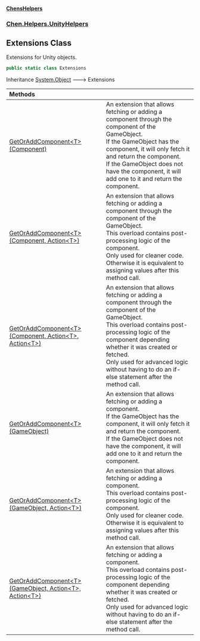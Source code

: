#### [ChensHelpers](index 'index')
### [Chen.Helpers.UnityHelpers](Chen_Helpers_UnityHelpers 'Chen.Helpers.UnityHelpers')
## Extensions Class
Extensions for Unity objects.  
```csharp
public static class Extensions
```

Inheritance [System.Object](https://docs.microsoft.com/en-us/dotnet/api/System.Object 'System.Object') &#129106; Extensions  

| Methods | |
| :--- | :--- |
| [GetOrAddComponent&lt;T&gt;(Component)](Chen_Helpers_UnityHelpers_Extensions_GetOrAddComponent_T_(UnityEngine_Component) 'Chen.Helpers.UnityHelpers.Extensions.GetOrAddComponent&lt;T&gt;(UnityEngine.Component)') | An extension that allows fetching or adding a component through the component of the GameObject.<br/>If the GameObject has the component, it will only fetch it and return the component.<br/>If the GameObject does not have the component, it will add one to it and return the component.<br/> |
| [GetOrAddComponent&lt;T&gt;(Component, Action&lt;T&gt;)](Chen_Helpers_UnityHelpers_Extensions_GetOrAddComponent_T_(UnityEngine_Component_System_Action_T_) 'Chen.Helpers.UnityHelpers.Extensions.GetOrAddComponent&lt;T&gt;(UnityEngine.Component, System.Action&lt;T&gt;)') | An extension that allows fetching or adding a component through the component of the GameObject.<br/>This overload contains post-processing logic of the component.<br/>Only used for cleaner code. Otherwise it is equivalent to assigning values after this method call.<br/> |
| [GetOrAddComponent&lt;T&gt;(Component, Action&lt;T&gt;, Action&lt;T&gt;)](Chen_Helpers_UnityHelpers_Extensions_GetOrAddComponent_T_(UnityEngine_Component_System_Action_T__System_Action_T_) 'Chen.Helpers.UnityHelpers.Extensions.GetOrAddComponent&lt;T&gt;(UnityEngine.Component, System.Action&lt;T&gt;, System.Action&lt;T&gt;)') | An extension that allows fetching or adding a component through the component of the GameObject.<br/>This overload contains post-processing logic of the component depending whether it was created or fetched.<br/>Only used for advanced logic without having to do an if-else statement after the method call.<br/> |
| [GetOrAddComponent&lt;T&gt;(GameObject)](Chen_Helpers_UnityHelpers_Extensions_GetOrAddComponent_T_(UnityEngine_GameObject) 'Chen.Helpers.UnityHelpers.Extensions.GetOrAddComponent&lt;T&gt;(UnityEngine.GameObject)') | An extension that allows fetching or adding a component.<br/>If the GameObject has the component, it will only fetch it and return the component.<br/>If the GameObject does not have the component, it will add one to it and return the component.<br/> |
| [GetOrAddComponent&lt;T&gt;(GameObject, Action&lt;T&gt;)](Chen_Helpers_UnityHelpers_Extensions_GetOrAddComponent_T_(UnityEngine_GameObject_System_Action_T_) 'Chen.Helpers.UnityHelpers.Extensions.GetOrAddComponent&lt;T&gt;(UnityEngine.GameObject, System.Action&lt;T&gt;)') | An extension that allows fetching or adding a component.<br/>This overload contains post-processing logic of the component.<br/>Only used for cleaner code. Otherwise it is equivalent to assigning values after this method call.<br/> |
| [GetOrAddComponent&lt;T&gt;(GameObject, Action&lt;T&gt;, Action&lt;T&gt;)](Chen_Helpers_UnityHelpers_Extensions_GetOrAddComponent_T_(UnityEngine_GameObject_System_Action_T__System_Action_T_) 'Chen.Helpers.UnityHelpers.Extensions.GetOrAddComponent&lt;T&gt;(UnityEngine.GameObject, System.Action&lt;T&gt;, System.Action&lt;T&gt;)') | An extension that allows fetching or adding a component.<br/>This overload contains post-processing logic of the component depending whether it was created or fetched.<br/>Only used for advanced logic without having to do an if-else statement after the method call.<br/> |
